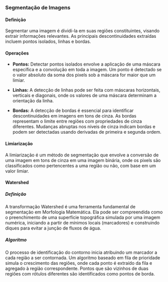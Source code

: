 ### Segmentação de Imagens

#### Definição
Segmentar uma imagem é dividí-la em suas regiões constituintes, visando extrair informações relevantes. As principais descontinuidades extraídas incluem pontos isolados, linhas e bordas.

#### Operações

- **Pontos:** Detectar pontos isolados envolve a aplicação de uma máscara específica e a convolução em toda a imagem. Um ponto é detectado se o valor absoluto da soma dos pixels sob a máscara for maior que um limiar.
  
- **Linhas:** A detecção de linhas pode ser feita com máscaras horizontais, verticais e diagonais, onde os valores de uma máscara determinam a orientação da linha.
  
- **Bordas:** A detecção de bordas é essencial para identificar descontinuidades em imagens em tons de cinza. As bordas representam o limite entre regiões com propriedades de cinza diferentes. Mudanças abruptas nos níveis de cinza indicam bordas e podem ser detectadas usando derivadas de primeira e segunda ordem.

#### Limiarização
A limiarização é um método de segmentação que envolve a conversão de uma imagem em tons de cinza em uma imagem binária, onde os pixels são classificados como pertencentes a uma região ou não, com base em um valor limiar.

#### Watershed

##### Definição
A transformação Watershed é uma ferramenta fundamental de segmentação em Morfologia Matemática. Ela pode ser compreendida como o preenchimento de uma superfície topográfica simulada por uma imagem numérica, iniciando a partir de mínimos locais (marcadores) e construindo diques para evitar a junção de fluxos de água.

##### Algoritmo
O processo de identificação do contorno inicia atribuindo um marcador a cada região a ser contornada. Um algoritmo baseado em fila de prioridade simula o crescimento das regiões, onde cada ponto é extraído da fila e agregado à região correspondente. Pontos que são vizinhos de duas regiões com rótulos diferentes são identificados como pontos de borda.
